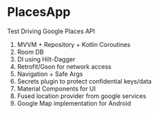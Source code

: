 # PlacesApp
Test Driving Google Places API


1. MVVM + Repository + Kotlin Coroutines
2. Room DB
3. DI using Hilt-Dagger
4. Retrofit/Gson for network access
5. Navigation + Safe Args
6. Secrets plugin to protect confidential keys/data
7. Material Components for UI
8. Fused location provider from google services
9. Google Map implementation for Android
